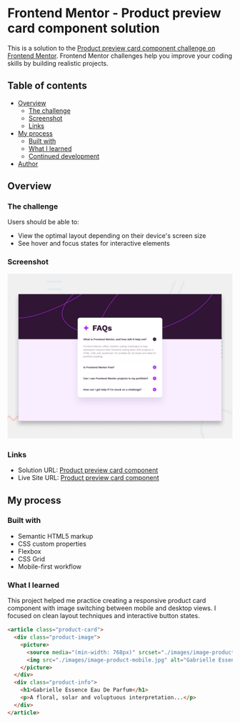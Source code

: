 # Frontend Mentor - Product preview card component solution

This is a solution to the [Product preview card component challenge on Frontend Mentor](https://www.frontendmentor.io/solutions/product-preview-card-component-using-html-and-css-1QZ5Ky36qO). Frontend Mentor challenges help you improve your coding skills by building realistic projects.

## Table of contents

- [Overview](#overview)
  - [The challenge](#the-challenge)
  - [Screenshot](#screenshot)
  - [Links](#links)
- [My process](#my-process)
  - [Built with](#built-with)
  - [What I learned](#what-i-learned)
  - [Continued development](#continued-development)
- [Author](#author)

## Overview

### The challenge

Users should be able to:

- View the optimal layout depending on their device's screen size
- See hover and focus states for interactive elements

### Screenshot

![](./preview.jpg)

### Links

- Solution URL: [Product preview card component](https://www.frontendmentor.io/solutions/product-preview-card-component-using-html-and-css-1QZ5Ky36qO)
- Live Site URL: [Product preview card component](https://kpm-frontendmentor.vercel.app/Responsive_Designs/product-preview-card-component/)

## My process

### Built with

- Semantic HTML5 markup
- CSS custom properties
- Flexbox
- CSS Grid
- Mobile-first workflow

### What I learned

This project helped me practice creating a responsive product card component with image switching between mobile and desktop views. I focused on clean layout techniques and interactive button states.

```html
<article class="product-card">
  <div class="product-image">
    <picture>
      <source media="(min-width: 768px)" srcset="./images/image-product-desktop.jpg">
      <img src="./images/image-product-mobile.jpg" alt="Gabrielle Essence Eau De Parfum">
    </picture>
  </div>
  <div class="product-info">
    <h1>Gabrielle Essence Eau De Parfum</h1>
    <p>A floral, solar and voluptuous interpretation...</p>
  </div>
</article>